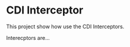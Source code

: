 CDI Interceptor
=====================================

This project show how use the CDI Interceptors.

Interecptors are...
 
 
